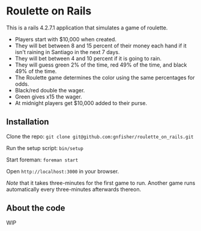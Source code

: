 # Roulette on Rails

This is a rails 4.2.7.1 application that simulates a game of roulette.

* Players start with $10,000 when created.
* They will bet between 8 and 15 percent of their money each hand if it isn't
  raining in Santiago in the next 7 days.
* They will bet between 4 and 10 percent if it is going to rain.
* They will guess green 2% of the time, red 49% of the time, and black 49% of
  the time.
* The Roulette game determines the color using the same percentages for odds.
* Black/red double the wager.
* Green gives x15 the wager.
* At midnight players get $10,000 added to their purse.

## Installation

Clone the repo: `git clone git@github.com:gnfisher/roulette_on_rails.git`

Run the setup script: `bin/setup`

Start foreman: `foreman start`

Open `http://localhost:3000` in your browser.

*Note* that it takes three-minutes for the first game to run. Another game runs
automatically every three-minutes afterwards thereon.

## About the code

WIP

